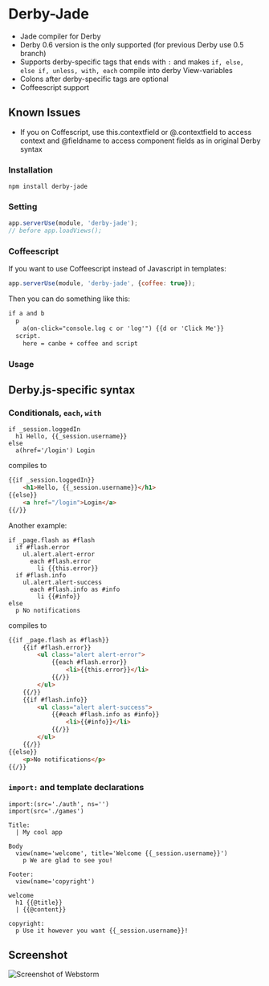 # Derby-Jade

- Jade compiler for Derby
- Derby 0.6 version is the only supported (for previous Derby use 0.5 branch)
- Supports derby-specific tags that ends with `:` and makes `if, else, else if, unless, with, each` compile into derby View-variables
- Colons after derby-specific tags are optional
- Coffeescript support

## Known Issues
- If you on Coffescript, use this.contextfield or @.contextfield to access context and @fieldname to access component fields as in original Derby syntax

### Installation
```
npm install derby-jade
```
### Setting
```js
app.serverUse(module, 'derby-jade');
// before app.loadViews();
```

### Coffeescript

If you want to use Coffeescript instead of Javascript in templates:

```js
app.serverUse(module, 'derby-jade', {coffee: true});
```
Then you can do something like this:
```html
if a and b
  p 
    a(on-click="console.log c or 'log'") {{d or 'Click Me'}}
  script.
    here = canbe + coffee and script
```

### Usage

## Derby.js-specific syntax

### Conditionals, `each`, `with`

```jade
if _session.loggedIn
  h1 Hello, {{_session.username}}
else
  a(href='/login') Login
```
compiles to
```html
{{if _session.loggedIn}}
    <h1>Hello, {{_session.username}}</h1>
{{else}}
    <a href="/login">Login</a>
{{/}}
```

Another example:
```jade
if _page.flash as #flash
  if #flash.error
    ul.alert.alert-error
      each #flash.error
        li {{this.error}}
  if #flash.info
    ul.alert.alert-success
      each #flash.info as #info
        li {{#info}}
else
  p No notifications
```
 compiles to
```html
{{if _page.flash as #flash}}
    {{if #flash.error}}
        <ul class="alert alert-error">
            {{each #flash.error}}
                <li>{{this.error}}</li>
            {{/}}
        </ul>
    {{/}}
    {{if #flash.info}}
        <ul class="alert alert-success">
            {{#each #flash.info as #info}}
                <li>{{#info}}</li>
            {{/}}
        </ul>
    {{/}}
{{else}}
    <p>No notifications</p>
{{/}}
```

### `import:` and template declarations

```jade
import:(src='./auth', ns='')
import(src='./games')

Title:
  | My cool app

Body
  view(name='welcome', title='Welcome {{_session.username}}')
    p We are glad to see you!

Footer:
  view(name='copyright')

welcome
  h1 {{@title}}
  | {{@content}}

copyright:
  p Use it however you want {{_session.username}}!
```


## Screenshot
![Screenshot of Webstorm](https://raw.github.com/cray0000/jade/master/bin/derby-jade.png "Screenshot of Webstorm")


